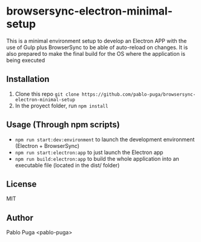 # browsersync-electron-minimal-setup

This is a minimal environment setup to develop an Electron APP with the use of Gulp plus BrowserSync to be able of auto-reload on changes. It is also prepared to make the final build for the OS where the application is being executed

## Installation
1. Clone this repo `git clone https://github.com/pablo-puga/browsersync-electron-minimal-setup`
2. In the proyect folder, run `npm install`

## Usage (Through npm scripts)
- `npm run start:dev:environment` to launch the development environment (Electron + BrowserSync)
- `npm run start:electron:app` to just launch the Electron app
- `npm run build:electron:app` to build the whole application into an executable file (located in the dist/ folder)

## License
MIT

## Author
Pablo Puga &lt;pablo-puga&gt;
